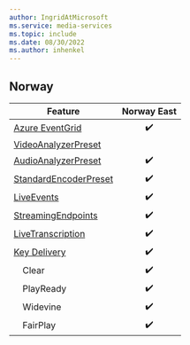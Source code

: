 ```yaml
---
author: IngridAtMicrosoft
ms.service: media-services
ms.topic: include
ms.date: 08/30/2022
ms.author: inhenkel
---
```


<!--Feature availability in region-->
## Norway

| Feature | Norway East |
| --- | :---: |
| [Azure EventGrid](../monitoring/reacting-to-media-services-events.md) |&#10004;&#65039;|
| [VideoAnalyzerPreset](../analyze-video-audio-files-concept.md)        |<!-- Norway East -->|
| [AudioAnalyzerPreset](../analyze-video-audio-files-concept.md)        |&#10004;&#65039;|
| [StandardEncoderPreset](../encode-concept.md)                         |&#10004;&#65039;|
| [LiveEvents](../stream-live-streaming-concept.md)                     |&#10004;&#65039;|
| [StreamingEndpoints](../stream-streaming-endpoint-concept.md)         |&#10004;&#65039;|
| [LiveTranscription](../live-event-live-transcription-how-to.md)       |&#10004;&#65039;|
| [Key Delivery](../drm-content-protection-concept.md)                  |&#10004;&#65039;|
| &emsp;Clear                                                           |&#10004;&#65039;|
| &emsp;PlayReady                                                       |&#10004;&#65039;|
| &emsp;Widevine                                                        |&#10004;&#65039;|
| &emsp;FairPlay                                                        |&#10004;&#65039;|
